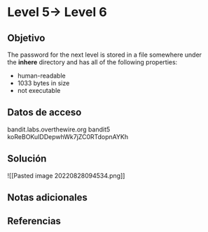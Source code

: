 
# Level 5→ Level 6

## Objetivo
The password for the next level is stored in a file somewhere under the **inhere** directory and has all of the following properties:

-   human-readable
-   1033 bytes in size
-   not executable

## Datos de acceso
bandit.labs.overthewire.org
bandit5
koReBOKuIDDepwhWk7jZC0RTdopnAYKh
## Solución
![[Pasted image 20220828094534.png]]
## Notas adicionales

## Referencias